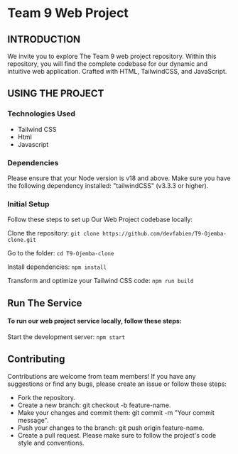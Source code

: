 # Team 9 Web Project


## INTRODUCTION

We invite you to explore The Team 9 web project repository. Within this repository, you will find the complete codebase for our dynamic and intuitive web application. Crafted with HTML, TailwindCSS, and JavaScript.

## USING THE PROJECT

### Technologies Used

- Tailwind CSS
- Html
- Javascript

### Dependencies

Please ensure that your Node version is v18 and above. Make sure you have the following dependency installed: "tailwindCSS" (v3.3.3 or higher).

### Initial Setup

Follow these steps to set up Our Web Project codebase locally:

Clone the repository:
`git clone https://github.com/devfabien/T9-Ojemba-clone.git`

Go to the folder:
`cd T9-Ojemba-clone`

Install dependencies:
`npm install`

Transform and optimize your Tailwind CSS code:
`npm run build`

## Run The Service

#### To run our web project service locally, follow these steps:

Start the development server:
`npm start`

## Contributing

Contributions are welcome from team members! If you have any suggestions or find any bugs, please create an issue or follow these steps:

- Fork the repository.
- Create a new branch: git checkout -b feature-name.
- Make your changes and commit them: git commit -m "Your commit message".
- Push your changes to the branch: git push origin feature-name.
- Create a pull request. Please make sure to follow the project's code style and conventions.
#
